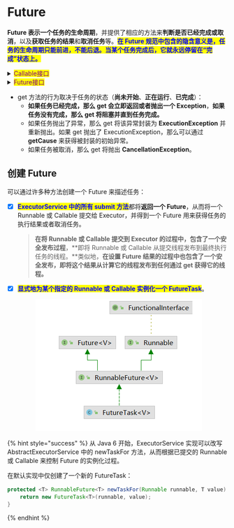 # Future

**Future 表示一个任务的生命周期**，并提供了相应的方法来**判断是否已经完成或取消**，以及**获取任务的结果**和**取消任务**等。<mark style="color:blue;">**在 Future 规范中包含的隐含意义是，任务的生命周期只能前进，不能后退。当某个任务完成后，它就永远停留在“完成”状态上。**</mark>

<details>

<summary><mark style="color:purple;">Callable接口</mark></summary>

```java
@FunctionalInterface
public interface Callable<V> {
    
    V call() throws Exception;
}
```

</details>

<details>

<summary><mark style="color:purple;">Future接口</mark></summary>

```java
public interface Future<V> {

    /**
     * 如果任务还未开始执行，取消后该任务将不会运
     * 如果任务已经开始执行，参数 mayInterruptIfRunning 将决定
     *          是否尝试中断线程来停止任务执行
     */
    boolean cancel(boolean mayInterruptIfRunning);

    boolean isCancelled();

    boolean isDone();

    V get() throws InterruptedException, ExecutionException;

    V get(long timeout, TimeUnit unit)
        throws InterruptedException, ExecutionException, TimeoutException;
}
```

</details>

* get 方法的行为取决于任务的状态（**尚未开始**、**正在运行**、**已完成**）：
  * **如果任务已经完成，那么 get 会立即返回或者抛出一个 Exception**，**如果任务没有完成，那么 get 将阻塞并直到任务完成。**
  * 如果任务抛出了异常，那么 get 将该异常封装为 **ExecutionException** 并重新抛出。如果 get 抛出了 ExecutionException，那么可以通过 **getCause** 来获得被封装的初始异常。
  * 如果任务被取消，那么 get 将抛出 **CancellationException**。

## 创建 Future

可以通过许多种方法创建一个 Future 来描述任务：

*   [x] <mark style="color:blue;">**ExecutorService 中的所有 submit 方法**</mark>都将**返回一个 Future**，从而将一个 Runnable 或 Callable 提交给 Executor，并得到一个 Future 用来获得任务的执行结果或者取消任务。

    > **在将 Runnable 或 Callable 提交到 Executor 的过程中，包含了一个安全发布过程**，**即将 Runnable 或 Callable 从提交线程发布到最终执行任务的线程。**类似地，**在设置 Future 结果的过程中也包含了一个安全发布，即将这个结果从计算它的线程发布到任何通过 get 获得它的线程。**
*   [x] <mark style="color:blue;">**显式地为某个指定的 Runnable 或 Callable 实例化一个 FutureTask**</mark>。

    <div align="left">

    <figure><img src="../../../../.gitbook/assets/image (1) (1) (1).png" alt=""><figcaption></figcaption></figure>

    </div>

{% hint style="success" %}
从 Java 6 开始，ExecutorService 实现可以改写 AbstractExecutorService 中的 newTaskFor 方法，从而根据已提交的 Runnable 或 Callable 来控制 Future 的实例化过程。

在默认实现中仅创建了一个新的 FutureTask：

```java
protected <T> RunnableFuture<T> newTaskFor(Runnable runnable, T value) {
    return new FutureTask<T>(runnable, value);
}
```
{% endhint %}
